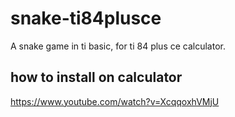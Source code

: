# snake-ti84plusce
<p>A snake game in ti basic, for ti 84 plus ce calculator.</p>
<h2>how to install on calculator</h2>
<a href='https://www.youtube.com/watch?v=XcqqoxhVMjU'>https://www.youtube.com/watch?v=XcqqoxhVMjU</a>
